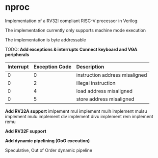 # nproc
Implementation of a RV32I compliant RISC-V processor in Verilog

The implementation currently only supports machine mode execution

The implementation is byte addressable

TODO:
**Add exceptions & interrupts**
**Connect keyboard and VGA peripherals**

| Interrupt   | Exception Code |Description |    
|:-------|:--------|:----------|
|0|0|instruction address misaligned|
|0|2|illegal instruction|
|0|4|load address misaligned|
|0|5|store address misaligned|

**Add RV32A support**
imlpement mul
implement mulh
implement mulsu
implement mulu
implement div
implement divu
implement rem
implement remu

**Add RV32F support**

**Add dynamic pipelining (OoO execution)**

Speculative, Out of Order dynamic pipeline
